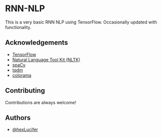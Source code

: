 # RNN-NLP 

This is a very basic RNN NLP using TensorFlow. Occasionally updated with functionality. 


## Acknowledgements

 - [TensorFlow](https://www.tensorflow.org/)
 - [Natural Language Tool Kit (NLTK)](https://www.nltk.org/)
 - [spaCy](https://spacy.io/)
 - [tqdm](https://github.com/tqdm/tqdm)
 - [colorama](https://github.com/tartley/colorama)

## Contributing

Contributions are always welcome!



## Authors

- [@hexLucifer](https://www.github.com/hexLucifer)

